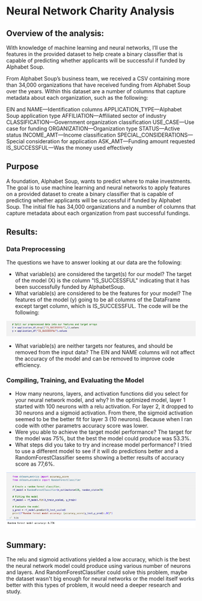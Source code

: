 # Neural Network Charity Analysis

## Overview of the analysis:

With knowledge of machine learning and neural networks, I’ll use the features in the provided dataset to help create a binary classifier that is capable of predicting whether applicants will be successful if funded by Alphabet Soup.

From Alphabet Soup’s business team, we received a CSV containing more than 34,000 organizations that have received funding from Alphabet Soup over the years. Within this dataset are a number of columns that capture metadata about each organization, such as the following:

EIN and NAME—Identification columns
APPLICATION_TYPE—Alphabet Soup application type
AFFILIATION—Affiliated sector of industry
CLASSIFICATION—Government organization classification
USE_CASE—Use case for funding
ORGANIZATION—Organization type
STATUS—Active status
INCOME_AMT—Income classification
SPECIAL_CONSIDERATIONS—Special consideration for application
ASK_AMT—Funding amount requested
IS_SUCCESSFUL—Was the money used effectively

## Purpose

A foundation, Alphabet Soup, wants to predict where to make investments. The goal is to use machine learning and neural networks to apply features on a provided dataset to create a binary classifier that is capable of predicting whether applicants will be successful if funded by Alphabet Soup. The initial file has 34,000 organizations and a number of columns that capture metadata about each organization from past successful fundings.

## Results:

### Data Preprocessing

The questions we have to answer looking at our data are the following:

- What variable(s) are considered the target(s) for our model?
The target of the model (X) is the column "IS_SUCCESSFUL" indicating that it has been successfully funded by AlphabetSoup.
- What variable(s) are considered to be the features for your model?
The features of the model (y) going to be all columns of the DataFrame except target column, which is IS_SUCCESSFUL.
The code will be the following:

<img src= "Pictures/Xy code.png" width = "700">

- What variable(s) are neither targets nor features, and should be removed from the input data?
The EIN and NAME columns will not affect the accuracy of the model and can be removed to improve code efficiency.

### Compiling, Training, and Evaluating the Model

- How many neurons, layers, and activation functions did you select for your neural network model, and why?
In the optimized model, layer 1 started with 100 neurons with a relu activation. For layer 2, it dropped to 30 neurons and a sigmoid activation. From there, the sigmoid activation seemed to be the better fit for layer 3 (10 neurons). Because when I ran code with other parametrs accuracy score was lower.
- Were you able to achieve the target model performance?
The target for the model was 75%, but the best the model could produce was 53.3%.
- What steps did you take to try and increase model performance?
I tried to use a different model to see if it will do predictions better and a RandomForestClassifier seems showing a better results of accuracy score as 77,6%.

<img src= "Pictures/RandomForestClassifier.png" width = "700">

## Summary:
The relu and sigmoid activations yielded a low accuracy, which is the best the neural network model could produce using various number of neurons and layers. And RandomForestClassifier could solve this problem, maybe the dataset wasn't big enough for neural networks or the model itself works better with this types of problem, it would need a deeper research and study.
















